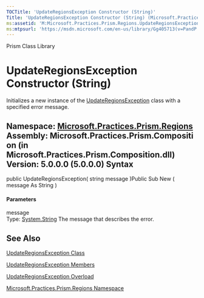 ```yaml
---
TOCTitle: 'UpdateRegionsException Constructor (String)'
Title: 'UpdateRegionsException Constructor (String) (Microsoft.Practices.Prism.Regions)'
ms:assetid: 'M:Microsoft.Practices.Prism.Regions.UpdateRegionsException.\#ctor(System.String)'
ms:mtpsurl: 'https://msdn.microsoft.com/en-us/library/Gg405713(v=PandP.50)'
---
```


Prism Class Library

UpdateRegionsException Constructor (String)
===========================================

Initializes a new instance of the [UpdateRegionsException](https://msdn.microsoft.com/t:microsoft.practices.prism.regions.updateregionsexception) class with a specified error message.

**Namespace:** [Microsoft.Practices.Prism.Regions](https://msdn.microsoft.com/n:microsoft.practices.prism.regions)
**Assembly:** Microsoft.Practices.Prism.Composition (in Microsoft.Practices.Prism.Composition.dll) Version: 5.0.0.0 (5.0.0.0)
Syntax
------

<span id="syntaxToggle"></span>public UpdateRegionsException( string message )Public Sub New ( message As String )
#### Parameters

message  
Type: [System.String](http://msdn2.microsoft.com/en-us/library/s1wwdcbf)
The message that describes the error.

See Also
--------


[UpdateRegionsException Class](https://msdn.microsoft.com/t:microsoft.practices.prism.regions.updateregionsexception)

[UpdateRegionsException Members](https://msdn.microsoft.com/allmembers.t:microsoft.practices.prism.regions.updateregionsexception)

[UpdateRegionsException Overload](https://msdn.microsoft.com/overload:microsoft.practices.prism.regions.updateregionsexception.)

[Microsoft.Practices.Prism.Regions Namespace](https://msdn.microsoft.com/n:microsoft.practices.prism.regions)
